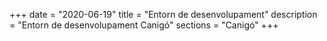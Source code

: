 +++
date        = "2020-06-19"
title       = "Entorn de desenvolupament"
description = "Entorn de desenvolupament Canigó"
sections    = "Canigó"
+++